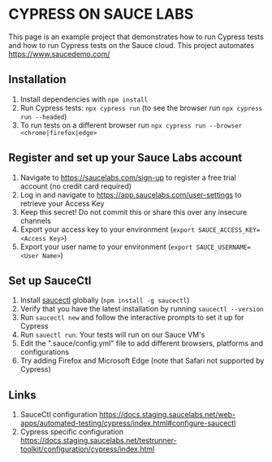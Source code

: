 # CYPRESS ON SAUCE LABS

This page is an example project that demonstrates how to run Cypress tests and how to run Cypress tests on the Sauce cloud. This project automates https://www.saucedemo.com/

## Installation
1. Install dependencies with `npm install`
1. Run Cypress tests: `npx cypress run` (to see the browser run `npx cypress run --headed`)
  1. To run tests on a different browser run `npx cypress run --browser <chrome|firefox|edge>`

## Register and set up your Sauce Labs account
1. Navigate to https://saucelabs.com/sign-up to register a free trial account (no credit card required)
1. Log in and navigate to https://app.saucelabs.com/user-settings to retrieve your Access Key
  1. Keep this secret! Do not commit this or share this over any insecure channels
1. Export your access key to your environment (`export SAUCE_ACCESS_KEY=<Access Key>`)
1. Export your user name to your environment (`export SAUCE_USERNAME=<User Name>`)

## Set up SauceCtl
1. Install [saucectl](https://www.npmjs.com/package/saucectl) globally (`npm install -g saucectl`)
1. Verify that you have the latest installation by running `saucectl --version`
1. Run `saucectl new` and follow the interactive prompts to set it up for Cypress
1. Run `sauectl run`. Your tests will run on our Sauce VM's
1. Edit the ".sauce/config.yml" file to add different browsers, platforms and configurations
  1. Try adding Firefox and Microsoft Edge (note that Safari not supported by Cypress)

## Links
1. SauceCtl configuration https://docs.staging.saucelabs.net/web-apps/automated-testing/cypress/index.html#configure-saucectl
1. Cypress specific configuration https://docs.staging.saucelabs.net/testrunner-toolkit/configuration/cypress/index.html